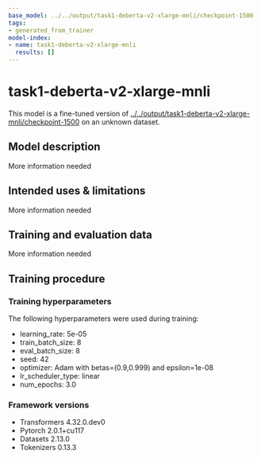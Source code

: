 ```yaml
---
base_model: ../../output/task1-deberta-v2-xlarge-mnli/checkpoint-1500
tags:
- generated_from_trainer
model-index:
- name: task1-deberta-v2-xlarge-mnli
  results: []
---
```


<!-- This model card has been generated automatically according to the information the Trainer had access to. You
should probably proofread and complete it, then remove this comment. -->

# task1-deberta-v2-xlarge-mnli

This model is a fine-tuned version of [../../output/task1-deberta-v2-xlarge-mnli/checkpoint-1500](https://huggingface.co/../../output/task1-deberta-v2-xlarge-mnli/checkpoint-1500) on an unknown dataset.

## Model description

More information needed

## Intended uses & limitations

More information needed

## Training and evaluation data

More information needed

## Training procedure

### Training hyperparameters

The following hyperparameters were used during training:
- learning_rate: 5e-05
- train_batch_size: 8
- eval_batch_size: 8
- seed: 42
- optimizer: Adam with betas=(0.9,0.999) and epsilon=1e-08
- lr_scheduler_type: linear
- num_epochs: 3.0

### Framework versions

- Transformers 4.32.0.dev0
- Pytorch 2.0.1+cu117
- Datasets 2.13.0
- Tokenizers 0.13.3
